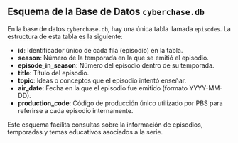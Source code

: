 ## Esquema de la Base de Datos `cyberchase.db`

En la base de datos `cyberchase.db`, hay una única tabla llamada `episodes`. La estructura de esta tabla es la siguiente:

- **id**: Identificador único de cada fila (episodio) en la tabla.
- **season**: Número de la temporada en la que se emitió el episodio.
- **episode_in_season**: Número del episodio dentro de su temporada.
- **title**: Título del episodio.
- **topic**: Ideas o conceptos que el episodio intentó enseñar.
- **air_date**: Fecha en la que el episodio fue emitido (formato YYYY-MM-DD).
- **production_code**: Código de producción único utilizado por PBS para referirse a cada episodio internamente.

Este esquema facilita consultas sobre la información de episodios, temporadas y temas educativos asociados a la serie.
